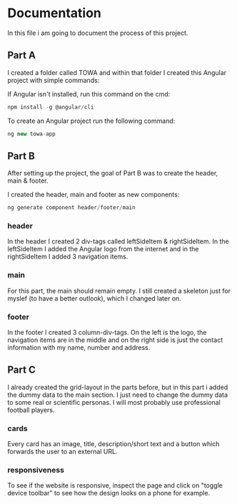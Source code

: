 # Documentation
In this file i am going to document the process of this project.

## Part A
I created a folder called TOWA and within that folder I created this Angular project with simple commands:

If Angular isn't installed, run this command on the cmd:
```js
npm install -g @angular/cli
```

To create an Angular project run the following command:
```js
ng new towa-app
```

## Part B
After setting up the project, the goal of Part B was to create the header, main & footer.

I created the header, main and footer as new components:
```js
ng generate component header/footer/main
```

### header
In the header I created 2 div-tags called leftSideItem & rightSideItem.
In the leftSideItem I added the Angular logo from the internet and in the rightSideItem I added 3 navigation items.

### main
For this part, the main should remain empty. I still created a skeleton just for myslef (to have a better outlook), which I changed later on.

### footer
In the footer I created 3 column-div-tags. On the left is the logo, the navigation items are in the middle and on the right side is just the contact information with my name, number and address.

## Part C
I already created the grid-layout in the parts before, but in this part i added the dummy data to the main section. I just need to change the dummy data to some real or scientific personas. I will most probably use professional football players.

### cards
Every card has an image, title, description/short text and a button which forwards the user to an external URL.

### responsiveness
To see if the website is responsive, inspect the page and click on "toggle device toolbar" to see how the design looks on a phone for example.